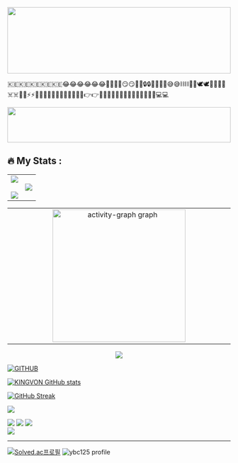 
<p align="center">
  <img src="https://i.imgur.com/dBaSKWF.gif" height="150" width="100%">
</p>
🇰🇪🇰🇪🇰🇪🇰🇪🇰🇪😂😂😂😂😂😂🚀🚀🚀🚀😏😏🔥🔥🔒🔒🚁🚁🤕🤕😅😅⛓️⛓️🤣🤣🕊️🕊️🔫🔫🔏🔏☠️☠️🌟🌟⚡⚡👾👾✅✅🫳🫳🤑🤑🤦‍♂️🤦‍♂️👉👉🤧🤧✊✊🖕🖕🤗🤗💯💯👨‍💻👨‍💻💻💻

<p align="center">
  <img src="https://i.imgur.com/dBaSKWF.gif" height="80" width="100%">
</p>

<!---
KINGVON
--->

## :fire: My Stats :
<table align="center">
<tr border="none">
  <td width="50%" align="center">  
    <img  align="center"  src="https://github-readme-stats.vercel.app/api?username=SilverTosh&theme=vision-friendly-dark&show_icons=true&count_private=true" />
  <br></br>
    <img src="https://github-readme-streak-stats.herokuapp.com/?user=SilverTosh&theme=vision-friendly-dark" /> 
  </td>
  <td width="50%" align="center">
    <img  align="center"  src="https://github-readme-stats.vercel.app/api/top-langs/?username=SilverTosh&theme=vision-friendly-dark"/>
  </td>
  </tr>
</table>
<table align="center">
  <tr>
    <td width="50%" align="center">
      <img align="center" src="https://github-readme-activity-graph.vercel.app/graph?username=SilverTosh&radius=16&theme=github-dark&area=true&order=5&hide_title=true&hide_border=true" height="300" alt="activity-graph graph"  />
    </td>
  </tr>
</table>
<p align="center">
  <img align="center" src="https://www.codewars.com/users/SilverTosh/badges/small"></img>
</p>


[![GITHUB](https://hits.seeyoufarm.com/api/count/incr/badge.svg?url=https%3A%2F%2Fgithub.com%2FChaaany&count_bg=%23F29494&title_bg=%232F2E2E&icon=github.svg&icon_color=%2b6afd&title=GITHUB&edge_flat=false)](https://github.com/SilverTosh)

[![KINGVON GitHub stats](https://github-readme-stats.vercel.app/api?username=SilverTosh)](https://github.com/SilverTosh)
  
[![GitHub Streak](https://streak-stats.demolab.com/?user=Chaaany&theme=blueberry-duo)](https://git.io/streak-stats)  
  
![](http://github-profile-summary-cards.vercel.app/api/cards/profile-details?username=SilverTosh&theme=tokyonight)  
  
![](http://github-profile-summary-cards.vercel.app/api/cards/repos-per-language?username=SilverTosh&theme=tokyonight&exclude={exclude})  ![](http://github-profile-summary-cards.vercel.app/api/cards/most-commit-language?username=SilverTosh&theme=SilverTosh&exclude={exclude})
![](http://github-profile-summary-cards.vercel.app/api/cards/stats?username=SilverTosh&theme=tokyonight)   
![](http://github-profile-summary-cards.vercel.app/api/cards/productive-time?username=SilverTosh&theme=SilverTosh&utcOffset={utcOffset})

---  

[![Solved.ac프로필](http://mazassumnida.wtf/api/v2/generate_badge?boj=ybc125)](https://solved.ac/ybc125)
![ybc125 profile](http://mazandi.herokuapp.com/api?handle=ybc125&theme=blue)
